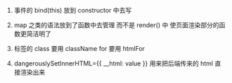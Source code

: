 1. 事件的 bind(this) 放到 constructor 中去写

2. map 之类的语法放到了函数中去管理 而不是 render() 中 使页面渲染部分的函数更简洁明了

3. 标签的 class 要用 className  for 要用 htmlFor

4. dangerouslySetInnerHTML={{ __html: value }} 用来把后端传来的 html 直接渲染出来
